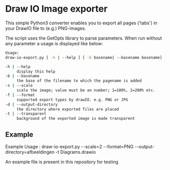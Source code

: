# Draw IO Image exporter
This simple Python3 converter enables you to export all pages ('tabs') in your
DrawIO file to (e.g.) PNG-images.

The script uses the GetOpts library to parse parameters. When run without any parameter
a usage is displayed like below:
```bash
Usage:
draw-io-export.py [ -h | --help ] [ -b basename| --basename basename] [ -s scale| --scale scale] [ -f format| --format format] [ -d path| --output-directory path] [ -t | --transparent ]  filename

-h | --help
     display this help
-b | --basename
     the base of the filename to which the pagename is added
-s | --scale
     scale the image; value must be an number; 1=100%, 2=200% etc.
-f | --format
     supported export types by drawIO. e.g. PNG or JPG
-d | --output-directory
     the directory where exported files are placed
-t | --transparent
     background of the exported image is made transparent

 ```
## Example
Example Usage :
draw-io-export.py --scale=2 --format=PNG --output-directory=afbeeldingen -t Diagrams.drawio

An example file is present in this repository for testing